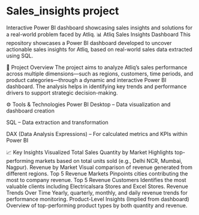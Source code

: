 # Sales_insights project
Interactive Power BI dashboard showcasing sales insights and solutions for a real-world problem faced by Atliq.
📊 Atliq Sales Insights Dashboard
This repository showcases a Power BI dashboard developed to uncover actionable sales insights for Atliq, based on real-world sales data extracted using SQL.

📌 Project Overview
The project aims to analyze Atliq’s sales performance across multiple dimensions—such as regions, customers, time periods, and product categories—through a dynamic and interactive Power BI dashboard. The analysis helps in identifying key trends and performance drivers to support strategic decision-making.

⚙️ Tools & Technologies
  Power BI Desktop – Data visualization and dashboard creation

  SQL – Data extraction and transformation

  DAX (Data Analysis Expressions) – For calculated metrics and KPIs within Power BI

📈 Key Insights Visualized
  Total Sales Quantity by Market
  Highlights top-performing markets based on total units sold (e.g., Delhi NCR, Mumbai, Nagpur).
  Revenue by Market
  Visual comparison of revenue generated from different regions.
  Top 5 Revenue Markets
  Pinpoints cities contributing the most to company revenue.
  Top 5 Revenue Customers
  Identifies the most valuable clients including Electricalsara Stores and Excel Stores.
  Revenue Trends Over Time
  Yearly, quarterly, monthly, and daily revenue trends for performance monitoring.
  Product-Level Insights (Implied from dashboard)
  Overview of top-performing product types by both quantity and revenue.

